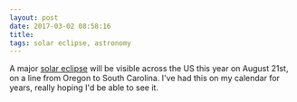```yaml
---
layout: post
date: 2017-03-02 08:58:16
title: 
tags: solar eclipse, astronomy
---
```


A major [solar eclipse](http://nasa.tumblr.com/post/157489038564) will be visible across the US this year on August 21st, on a line from Oregon to South Carolina. I've had this on my calendar for years, really hoping I'd be able to see it.